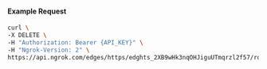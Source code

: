 <!-- Code generated for API Clients. DO NOT EDIT. -->

#### Example Request

```bash
curl \
-X DELETE \
-H "Authorization: Bearer {API_KEY}" \
-H "Ngrok-Version: 2" \
https://api.ngrok.com/edges/https/edghts_2XB9wHk3nqOHJiguUTmqrzl2f57/routes/edghtsrt_2XB9wIYGWK4c2Pthd3l17B6Ez2V
```
